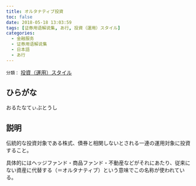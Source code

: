 ```yaml
---
title: オルタナティブ投資
toc: false
date: 2018-05-18 13:03:59
tags: [证券用语解说集, あ行, 投資（運用）スタイル]
categories:
  - 金融服务
  - 证券用语解说集
  - 日本語
  - あ行
---
```


`分類：` [投資（運用）スタイル](/tags/投資（運用）スタイル/)

## ひらがな

おるたなてぃぶとうし

## 説明

伝統的な投資対象である株式、債券と相関しないとされる一連の運用対象に投資すること。

具体的にはヘッジファンド・商品ファンド・不動産などがそれにあたり、従来にない資産に代替する（＝オルタナティブ）という意味でこの名称が使われている。
